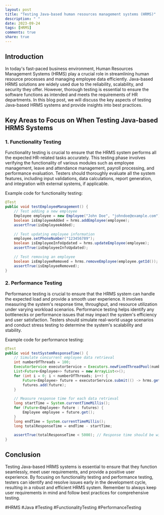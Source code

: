 ```yaml
---
layout: post
title: "Testing Java-based human resources management systems (HRMS)"
description: " "
date: 2023-09-24
tags: [HRMS]
comments: true
share: true
---
```


## Introduction

In today's fast-paced business environment, Human Resources Management Systems (HRMS) play a crucial role in streamlining human resource processes and managing employee data efficiently. Java-based HRMS solutions are widely used due to the reliability, scalability, and security they offer. However, thorough testing is essential to ensure the software functions as intended and meets the requirements of HR departments. In this blog post, we will discuss the key aspects of testing Java-based HRMS systems and provide insights into best practices.

## Key Areas to Focus on When Testing Java-based HRMS Systems

### 1. Functionality Testing
Functionality testing is crucial to ensure that the HRMS system performs all the expected HR-related tasks accurately. This testing phase involves verifying the functionality of various modules such as employee management, leave and attendance management, payroll processing, and performance evaluation. Testers should thoroughly evaluate all the system features, including input validations, data calculations, report generation, and integration with external systems, if applicable.

Example code for functionality testing:

```java
@Test
public void testEmployeeManagement() {
    // Test adding a new employee
    Employee employee = new Employee("John Doe", "johndoe@example.com");
    boolean isEmployeeAdded = hrms.addEmployee(employee);
    assertTrue(isEmployeeAdded);
    
    // Test updating employee information
    employee.setPhoneNumber("123456789");
    boolean isEmployeeInfoUpdated = hrms.updateEmployee(employee);
    assertTrue(isEmployeeInfoUpdated);
    
    // Test removing an employee
    boolean isEmployeeRemoved = hrms.removeEmployee(employee.getId());
    assertTrue(isEmployeeRemoved);
}
```

### 2. Performance Testing
Performance testing is crucial to ensure that the HRMS system can handle the expected load and provide a smooth user experience. It involves measuring the system's response time, throughput, and resource utilization under varying workload scenarios. Performance testing helps identify any bottlenecks or performance issues that may impact the system's efficiency and user satisfaction. Testers should simulate real-world usage scenarios and conduct stress testing to determine the system's scalability and stability.

Example code for performance testing:

```java
@Test
public void testSystemResponseTime() {
    // Simulate concurrent employee data retrieval
    int numberOfThreads = 100;
    ExecutorService executorService = Executors.newFixedThreadPool(numberOfThreads);
    List<Future<Employee>> futures = new ArrayList<>();
    for (int i = 0; i < numberOfThreads; i++) {
        Future<Employee> future = executorService.submit(() -> hrms.getEmployeeData(12345));
        futures.add(future);
    }
    
    // Measure response time for each data retrieval
    long startTime = System.currentTimeMillis();
    for (Future<Employee> future : futures) {
        Employee employee = future.get();
    }
    long endTime = System.currentTimeMillis();
    long totalResponseTime = endTime - startTime;
    
    assertTrue(totalResponseTime < 5000); // Response time should be within acceptable limits
}
```

## Conclusion

Testing Java-based HRMS systems is essential to ensure that they function seamlessly, meet user requirements, and provide a positive user experience. By focusing on functionality testing and performance testing, testers can identify and resolve issues early in the development cycle, resulting in a robust and efficient HRMS system. Remember to always keep user requirements in mind and follow best practices for comprehensive testing.

#HRMS #Java #Testing #FunctionalityTesting #PerformanceTesting
